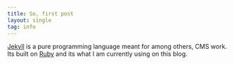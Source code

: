```yaml
---
title: So, first post
layout: single
tag: info
---
```


[Jekyll](https://jekyllrb.com/) is a pure programming language meant for among others, CMS work. Its built on [Ruby](https://www.ruby-lang.org/en/) and its what I am currently using on this blog.
